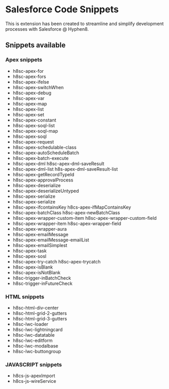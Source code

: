 # Salesforce Code Snippets

This is extension has been created to streamline and simplify development processes with Salesforce @ Hyphen8.

## Snippets available

### Apex snippets
- h8sc-apex-for
- h8sc-apex-fors
- h8sc-apex-ifelse
- h8sc-apex-switchWhen
- h8sc-apex-debug
- h8sc-apex-var
- h8sc-apex-map
- h8sc-apex-list
- h8sc-apex-set
- h8sc-apex-constant
- h8sc-apex-soql-list
- h8sc-apex-soql-map
- h8sc-apex-soql
- h8sc-apex-request
- h8sc-apex-schedulable-class
- h8sc-apex-autoScheduleBatch
- h8sc-apex-batch-execute
- h8sc-apex-dml h8sc-apex-dml-saveResult
- h8sc-apex-dml-list h8s-apex-dml-saveResult-list
- h8sc-apex-getRecordTypeId
- h8sc-apex-approvalProcess
- h8sc-apex-deserialize
- h8sc-apex-deserializeUntyped
- h8sc-apex-serialize
- h8sc-apex-serialize
- h8sc-apex-ifcontainsKey h8cs-apex-ifMapContainsKey
- h8sc-apex-batchClass h8sc-apex-newBatchClass
- h8sc-apex-wrapper-custom-item h8sc-apex-wrapper-custom-field
- h8sc-apex-wrapper-item h8sc-apex-wrapper-field
- h8sc-apex-wrapper-aura
- h8sc-apex-emailMessage
- h8sc-apex-emailMessage-emailList
- h8sc-apex-emailSimplest
- h8sc-apex-task
- h8sc-apex-sosl
- h8sc-apex-try-catch h8sc-apex-trycatch
- h8sc-apex-isBlank
- h8sc-apex-isNotBlank
- h8sc-trigger-inBatchCheck
- h8sc-trigger-inFutureCheck

### HTML snippets
- h8sc-html-div-center
- h8sc-html-grid-2-gutters
- h8sc-html-grid-3-gutters
- h8sc-lwc-loader
- h8sc-lwc-lightningcard
- h8sc-lwc-datatable
- h8sc-lwc-editform
- h8sc-lwc-modalbase
- h8sc-lwc-buttongroup

### JAVASCRIPT snippets
- h8cs-js-apexImport
- h8cs-js-wireService